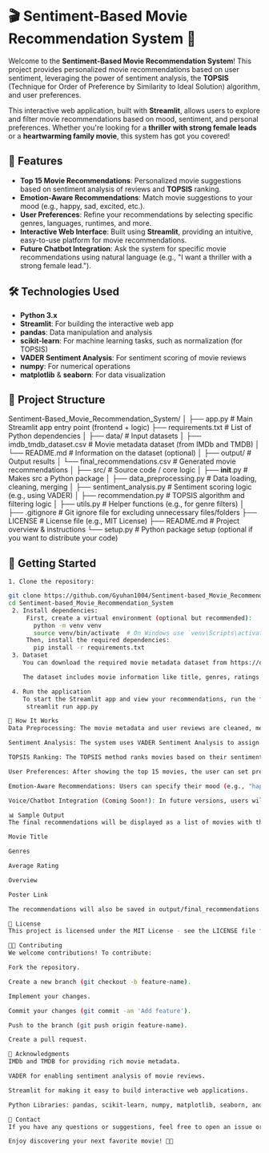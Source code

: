 # 🎬 Sentiment-Based Movie Recommendation System 🍿

Welcome to the **Sentiment-Based Movie Recommendation System**! This project provides personalized movie recommendations based on user sentiment, leveraging the power of sentiment analysis, the **TOPSIS** (Technique for Order of Preference by Similarity to Ideal Solution) algorithm, and user preferences. 

This interactive web application, built with **Streamlit**, allows users to explore and filter movie recommendations based on mood, sentiment, and personal preferences. Whether you're looking for a **thriller with strong female leads** or a **heartwarming family movie**, this system has got you covered!

## 🚀 Features

- **Top 15 Movie Recommendations**: Personalized movie suggestions based on sentiment analysis of reviews and **TOPSIS** ranking.
- **Emotion-Aware Recommendations**: Match movie suggestions to your mood (e.g., happy, sad, excited, etc.).
- **User Preferences**: Refine your recommendations by selecting specific genres, languages, runtimes, and more.
- **Interactive Web Interface**: Built using **Streamlit**, providing an intuitive, easy-to-use platform for movie recommendations.
- **Future Chatbot Integration**: Ask the system for specific movie recommendations using natural language (e.g., "I want a thriller with a strong female lead.").

## 🛠️ Technologies Used

- **Python 3.x**
- **Streamlit**: For building the interactive web app
- **pandas**: Data manipulation and analysis
- **scikit-learn**: For machine learning tasks, such as normalization (for TOPSIS)
- **VADER Sentiment Analysis**: For sentiment scoring of movie reviews
- **numpy**: For numerical operations
- **matplotlib** & **seaborn**: For data visualization

## 📁 Project Structure

Sentiment-Based_Movie_Recommendation_System/
│
├── app.py                      # Main Streamlit app entry point (frontend + logic)
├── requirements.txt            # List of Python dependencies
│
├── data/                       # Input datasets
│   ├── imdb_tmdb_dataset.csv   # Movie metadata dataset (from IMDb and TMDB)
│   └── README.md               # Information on the dataset (optional)
│
├── output/                     # Output results
│   └── final_recommendations.csv  # Generated movie recommendations
│
├── src/                        # Source code / core logic
│   ├── __init__.py             # Makes src a Python package
│   ├── data_preprocessing.py   # Data loading, cleaning, merging
│   ├── sentiment_analysis.py   # Sentiment scoring logic (e.g., using VADER)
│   ├── recommendation.py       # TOPSIS algorithm and filtering logic
│   ├── utils.py                # Helper functions (e.g., for genre filters)
│
├── .gitignore                  # Git ignore file for excluding unnecessary files/folders
├── LICENSE                     # License file (e.g., MIT License)
├── README.md                   # Project overview & instructions
└── setup.py                    # Python package setup (optional if you want to distribute your code)


## 🏁 Getting Started

    1. Clone the repository:
   ```bash
   git clone https://github.com/Gyuhan1004/Sentiment-based_Movie_Recommendation_System.git
   cd Sentiment-based_Movie_Recommendation_System
    2. Install dependencies:
        First, create a virtual environment (optional but recommended):
          python -m venv venv
          source venv/bin/activate  # On Windows use `venv\Scripts\activate`
        Then, install the required dependencies:
          pip install -r requirements.txt
    3. Dataset
       You can download the required movie metadata dataset from https://drive.google.com/file/d/1EWq0WhCyIONyuMp3UW7CZ214XAseDQKr/view?usp=sharing.

       The dataset includes movie information like title, genres, ratings, etc. Place it in the data/ folder as imdb_tmdb_dataset.csv.

    4. Run the application
       To start the Streamlit app and view your recommendations, run the following command:
        streamlit run app.py

🧐 How It Works
Data Preprocessing: The movie metadata and user reviews are cleaned, merged, and prepared for sentiment analysis and recommendation ranking.

Sentiment Analysis: The system uses VADER Sentiment Analysis to assign sentiment scores to movie reviews. Positive, negative, and neutral sentiments are captured and used in ranking movies.

TOPSIS Ranking: The TOPSIS method ranks movies based on their sentiment scores and metadata (e.g., average rating, number of votes, etc.).

User Preferences: After showing the top 15 movies, the user can set preferences (such as genre, language, etc.) to refine the movie suggestions.

Emotion-Aware Recommendations: Users can specify their mood (e.g., "happy," "sad"), and the app will provide movie recommendations that match their emotional state.

Voice/Chatbot Integration (Coming Soon!): In future versions, users will be able to interact with the system using natural language to request specific types of movies.

📊 Sample Output
The final recommendations will be displayed as a list of movies with the following information:

Movie Title

Genres

Average Rating

Overview

Poster Link

The recommendations will also be saved in output/final_recommendations.csv for later use.

📜 License
This project is licensed under the MIT License - see the LICENSE file for details.

👨‍💻 Contributing
We welcome contributions! To contribute:

Fork the repository.

Create a new branch (git checkout -b feature-name).

Implement your changes.

Commit your changes (git commit -am 'Add feature').

Push to the branch (git push origin feature-name).

Create a pull request.

👥 Acknowledgments
IMDb and TMDB for providing rich movie metadata.

VADER for enabling sentiment analysis of movie reviews.

Streamlit for making it easy to build interactive web applications.

Python Libraries: pandas, scikit-learn, numpy, matplotlib, seaborn, and more.

🤝 Contact
If you have any questions or suggestions, feel free to open an issue or reach out via the repository!

Enjoy discovering your next favorite movie! 🎥✨


